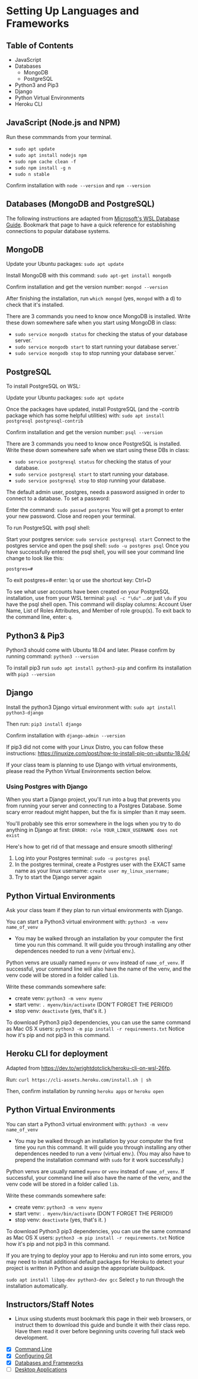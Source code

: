 # Setting Up Languages and Frameworks

## Table of Contents
- JavaScript
- Databases
  - MongoDB
  - PostgreSQL
- Python3 and Pip3
- Django
- Python Virtual Environments
- Heroku CLI  

## JavaScript (Node.js and NPM)
Run these commmands from your terminal.

- `sudo apt update`
- `sudo apt install nodejs npm`
- `sudo npm cache clean -f`
- `sudo npm install -g n`
- `sudo n stable`

Confirm installation with `node --version` and `npm --version`

## Databases (MongoDB and PostgreSQL)

The following instructions are adapted from [Microsoft's WSL Database Guide](https://docs.microsoft.com/en-us/windows/wsl/tutorials/wsl-database). Bookmark that page to have a quick reference for establishing connections to popular database systems.

## MongoDB

Update your Ubuntu packages: `sudo apt update`

Install MongoDB with this command: `sudo apt-get install mongodb`

Confirm installation and get the version number: `mongod --version`

After finishing the installation, run `which mongod` (yes, `mongod` with a d) to check that it's installed.

There are 3 commands you need to know once MongoDB is installed. Write these down somewhere safe when you start using MongoDB in class:

- `sudo service mongodb status` for checking the status of your database server.`
- `sudo service mongodb start` to start running your database server.`
- `sudo service mongodb stop` to stop running your database server.`

## PostgreSQL

To install PostgreSQL on WSL:

Update your Ubuntu packages: `sudo apt update`

Once the packages have updated, install PostgreSQL (and the -contrib package which has some helpful utilities) with: `sudo apt install postgresql postgresql-contrib`

Confirm installation and get the version number: `psql --version`

There are 3 commands you need to know once PostgreSQL is installed. Write these down somewhere safe when we start using these DBs in class:

- `sudo service postgresql status` for checking the status of your database.
- `sudo service postgresql start` to start running your database.
- `sudo service postgresql stop` to stop running your database.

The default admin user, postgres, needs a password assigned in order to connect to a database. To set a password:

Enter the command: `sudo passwd postgres`
You will get a prompt to enter your new password.
Close and reopen your terminal.

To run PostgreSQL with psql shell:

Start your postgres service: `sudo service postgresql start`
Connect to the postgres service and open the psql shell: `sudo -u postgres psql`
Once you have successfully entered the psql shell, you will see your command line change to look like this: 
```
postgres=#
```

To exit postgres=# enter: \q or use the shortcut key: Ctrl+D

To see what user accounts have been created on your PostgreSQL installation, use from your WSL terminal: `psql -c "\du"` ...or just `\du` if you have the psql shell open. This command will display columns: Account User Name, List of Roles Attributes, and Member of role group(s). To exit back to the command line, enter: `q`.

## Python3 & Pip3

Python3 should come with Ubuntu 18.04 and later. Please confirm by running command: `python3 --version`

To install pip3 run `sudo apt install python3-pip` and confirm its installation with `pip3 --version`

## Django

Install the python3 Django virtual environment with: `sudo apt install python3-django`

Then run: `pip3 install django`

Confirm installation with `django-admin --version`

If pip3 did not come with your Linux Distro, you can follow these instructions: https://linuxize.com/post/how-to-install-pip-on-ubuntu-18.04/

If your class team is planning to use Django with virtual environments, please read the Python Virtual Environments section below.

  ### Using Postgres with Django

  When you start a Django project, you'll run into a bug that prevents you from running your server and connecting to a Postgres Database. Some scary error readout might happen, but the fix is simpler than it may seem.

  You'll probably see this error somewhere in the logs when you try to do anything in Django at first:
  ```ERROR: role YOUR_LINUX_USERNAME does not exist```

  Here's how to get rid of that message and ensure smooth slithering!
  1. Log into your Postgres terminal: `sudo -u postgres psql`
  2. In the postgres terminal, create a Postgres user with the EXACT same name as your linux username: `create user my_linux_username;`
  3. Try to start the Django server again
  
## Python Virtual Environments 
Ask your class team if they plan to run virtual environments with Django.

You can start a Python3 virtual environment with: `python3 -m venv name_of_venv`

- You may be walked through an installation by your computer the first time you run this command. It will guide you through installing any other dependences needed to run a venv (virtual env.). 

Python venvs are usually named `myenv` or `venv` instead of `name_of_venv`. If successful, your command line will also have the name of the venv, and the venv code will be stored in a folder called `lib`.

Write these commands somewhere safe:
- create venv: `python3 -m venv myenv` 
- start venv: `. myenv/bin/activate` (DON'T FORGET THE PERIOD!)
- stop venv: `deactivate` (yes, that's it. )

To download Python3 pip3 dependencies, you can use the same command as Mac OS X users: 
`python3 -m pip install -r requirements.txt`
Notice how it's pip and not pip3 in this command.

## Heroku CLI for deployment

Adapted from https://dev.to/wrightdotclick/heroku-cli-on-wsl-26fp.

Run: `curl https://cli-assets.heroku.com/install.sh | sh`

Then, confirm installation by running `heroku apps` or `heroku open`

## Python Virtual Environments 
You can start a Python3 virtual environment with: `python3 -m venv name_of_venv`

- You may be walked through an installation by your computer the first time you run this command. It will guide you through installing any other dependences needed to run a venv (virtual env.). (You may also have to prepend the installation command with `sudo` for it work successfully.)

Python venvs are usually named `myenv` or `venv` instead of `name_of_venv`. If successful, your command line will also have the name of the venv, and the venv code will be stored in a folder called `lib`.

Write these commands somewhere safe:
- create venv: `python3 -m venv myenv` 
- start venv: `. myenv/bin/activate` (DON'T FORGET THE PERIOD!)
- stop venv: `deactivate` (yes, that's it. )

To download Python3 pip3 dependencies, you can use the same command as Mac OS X users: 
`python3 -m pip install -r requirements.txt`
Notice how it's pip and not pip3 in this command.

If you are trying to deploy your app to Heroku and run into some errors, you may need to install additional default packages for Heroku to detect your project is written in Python and assign the appropriate buildpack.

`sudo apt install libpq-dev python3-dev gcc` Select `y` to run through the installation automatically.

## Instructors/Staff Notes
- Linux using students must bookmark this page in their web browsers, or instruct them to download this guide and bundle it with their class repo. Have them read it over before beginning units covering full stack web development.

* [x] [Command Line](command-line-setup.md)
* [x] [Configuring Git](git-configuration.md)
* [x] [Databases and Frameworks](db-frameworks.md)
* [ ] [Desktop Applications](desktop-applications.md)
